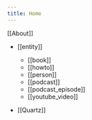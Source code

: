 ```yaml
---
title: Home
---
```

[[About]]


- [[entity]]
	- [[book]]
	- [[howto]]
	- [[person]]
	- [[podcast]]
	- [[podcast_episode]]
	- [[youtube_video]]

- [[Quartz]]


